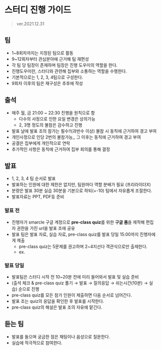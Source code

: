 # 스터디 진행 가이드
>ver.2021.12.31

## 팀
- 1~8회차까지는 지정된 팀으로 활동
- 9~12회차부터 관심분야에 근거해 팀 재편성
- 각 팀 당 팀장이 존재하며 팀장은 진행 도우미의 역할을 한다.
- 진행도우미란, 스터디와 관련해 집부와 소통하는 역할을 수행한다.
- 기본적으로는 1, 2, 3, 4팀으로 구성한다.
- 9회차 이후의 팀은 재구성은 추후에 작성

## 출석
- 매주 월, 금 21:00 ~ 22:30 진행을 원칙으로 함
    - 다수의 사정으로 인한 요일 변경은 상의가능
    - 2, 3명 정도의 불참은 감수하고 진행
- 발표 날에 발표 조의 참가는 필수!!(과반수 이상) 불참 시 동칙에 근거하여 경고 부여
- 개인사정으로 인당 2번의 불참가능,, 그 이후는 동칙에 근거하여 경고 부여
- 공결은 집부에게 개인적으로 연락
- 추가적인 사항은 동칙에 근거하여 집부 회의를 통해 결정


## 발표
- 1, 2, 3, 4 팀 순서로 발표
- 발표하는 인원에 대한 제한은 없지만, 팀원마다 역할 분배가 필요 (프리라이더X)
- 분량은 발표 30분 실습 30분을 기본으로 하되(+-10) 팀에서 자유롭게 조절한다. 
- 발표자료는 PPT, PDF등 준비

### 발표 전
- 진행자가 smarcle 구글 계정으로 **pre-class quiz**를 위한 **구글 폼**을 제작해 편집자 권한을 가진 url을 발표 조에 공유
- 발표 팀은 발표 자료, 실습 자료, pre-class quiz를 발표 당일 15:00까지 진행자에게 제출
    - pre-class quiz는 5문제를 권고하며 2~4지선다 객관식으로만 출제한다.
    - ex.

### 발표 당일
- 발표팀은 스터디 시작 전 10~20분 전에 미리 들어와서 발표 및 실습 준비
- (출석 체크 & pre-class quiz 풀기 → 발표 → 질의응답 → 쉬는시간(10분) → 실습) 순으로 진행
- pre-class quiz를 모든 참가 인원이 제출하면 다음 순서로 넘어간다.
- 발표 조는 quiz의 응답을 확인한 후 발표를 시작한다.
- pre-class quiz의 해설은 발표 조의 자유에 맡긴다.

## 듣는 팀
- 발표를 들으며 궁금한 점은 채팅이나 음성으로 질문한다.
- 실습에 적극적으로 참여한다.
